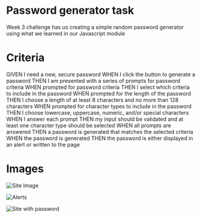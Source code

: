 # Password generator task 

Week 3 challenge has us creating a simple random password generator using what we learned in our Javascript module

# Criteria
GIVEN I need a new, secure password
WHEN I click the button to generate a password
THEN I am presented with a series of prompts for password criteria
WHEN prompted for password criteria
THEN I select which criteria to include in the password
WHEN prompted for the length of the password
THEN I choose a length of at least 8 characters and no more than 128 characters
WHEN prompted for character types to include in the password
THEN I choose lowercase, uppercase, numeric, and/or special characters
WHEN I answer each prompt
THEN my input should be validated and at least one character type should be selected
WHEN all prompts are answered
THEN a password is generated that matches the selected criteria
WHEN the password is generated
THEN the password is either displayed in an alert or written to the page

# Images

![Site Image](https://user-images.githubusercontent.com/104172862/169740421-d0e4b0a3-c470-47c0-bdf4-85689d317169.png)

![Alerts](https://user-images.githubusercontent.com/104172862/169740431-46cd1144-0f0a-4fa2-9fc8-f6a5e6a38b38.png)

![Site with password](https://user-images.githubusercontent.com/104172862/169740436-56d78af2-b953-4148-b266-35155f5f7c0a.png)
